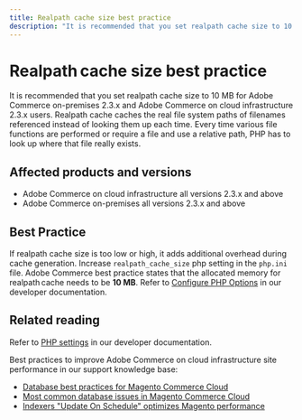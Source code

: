 ```yaml
---
title: Realpath cache size best practice
description: "It is recommended that you set realpath cache size to 10 MB for Adobe Commerce on-premises 2.3.x and Adobe Commerce on cloud infrastructure 2.3.x users. Realpath cache caches the real file system paths of filenames referenced instead of looking them up each time. Every time various file functions are performed or require a file and use a relative path, PHP has to look up where that file really exists."
---
```


# Realpath cache size best practice

It is recommended that you set realpath cache size to 10 MB for Adobe Commerce on-premises 2.3.x and Adobe Commerce on cloud infrastructure 2.3.x users. Realpath cache caches the real file system paths of filenames referenced instead of looking them up each time. Every time various file functions are performed or require a file and use a relative path, PHP has to look up where that file really exists.

## Affected products and versions

* Adobe Commerce on cloud infrastructure all versions 2.3.x and above
* Adobe Commerce on-premises all versions 2.3.x and above

## Best Practice

If realpath cache size is too low or high, it adds additional overhead during cache generation. Increase `realpath_cache_size` php setting in the `php.ini` file. Adobe Commerce best practice states that the allocated memory for realpath cache needs to be **10 MB**. Refer to [Configure PHP Options](https://devdocs.magento.com/cloud/project/project-conf-files_magento-app.html#customize-phpini-settings) in our developer documentation.

## Related reading

Refer to [PHP settings](https://devdocs.magento.com/guides/v2.3/performance-best-practices/software.html#php-settings) in our developer documentation.

Best practices to improve Adobe Commerce on cloud infrastructure site performance in our support knowledge base:

* [Database best practices for Magento Commerce Cloud](/help/best-practices/database/database-best-practices-for-magento-commerce-cloud.md-Database-best-practices-for-Magento-Commerce-Cloud)
* [Most common database issues in Magento Commerce Cloud](https://support.magento.com/hc/en-us/articles/360041739651-Most-common-database-issues-in-Magento-Commerce-Cloud)
* [Indexers "Update On Schedule" optimizes Magento performance](https://support.magento.com/hc/en-us/articles/360040227191-Indexers-Update-On-Schedule-optimizes-Magento-performance-)